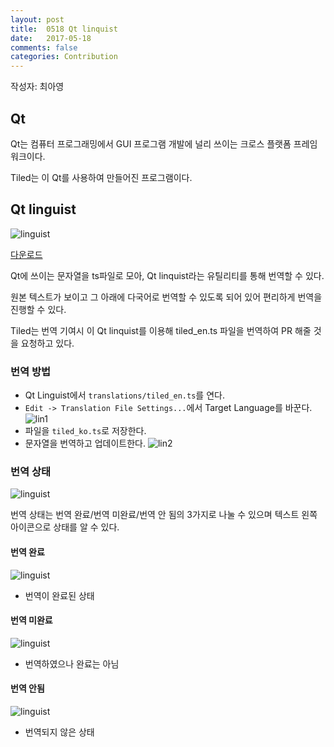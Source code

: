 ```yaml
---
layout: post
title:  0518 Qt linquist
date:   2017-05-18
comments: false
categories: Contribution
---
```


작성자: 최아영

## Qt

Qt는 컴퓨터 프로그래밍에서 GUI 프로그램 개발에 널리 쓰이는 크로스 플랫폼 프레임워크이다.

Tiled는 이 Qt를 사용하여 만들어진 프로그램이다.

## Qt linguist
![linguist](https://17-1-skku-oss.github.io/126B/images/linguist.png)

[다운로드](http://www.softpedia.com/get/Others/Home-Education/Qt-Linguist.shtml)

Qt에 쓰이는 문자열을 ts파일로 모아, Qt linquist라는 유틸리티를 통해 번역할 수 있다.

원본 텍스트가 보이고 그 아래에 다국어로 번역할 수 있도록 되어 있어 편리하게 번역을 진행할 수 있다.

Tiled는 번역 기여시 이 Qt linquist를 이용해 tiled_en.ts 파일을 번역하여 PR 해줄 것을 요청하고 있다.

### 번역 방법
* Qt Linguist에서 `translations/tiled_en.ts`를 연다.
* `Edit -> Translation File Settings...`에서 Target Language를 바꾼다.
![lin1](https://17-1-skku-oss.github.io/126B/images/lin1.png)
* 파일을 `tiled_ko.ts`로 저장한다.
* 문자열을 번역하고 업데이트한다.
![lin2](https://17-1-skku-oss.github.io/126B/images/lin2.png)

### 번역 상태

![linguist](https://17-1-skku-oss.github.io/126B/images/icon.png)

번역 상태는 번역 완료/번역 미완료/번역 안 됨의 3가지로 나눌 수 있으며 텍스트 왼쪽 아이콘으로 상태를 알 수 있다.

#### 번역 완료

![linguist](https://17-1-skku-oss.github.io/126B/images/icon_finished.png)

* 번역이 완료된 상태

#### 번역 미완료

![linguist](https://17-1-skku-oss.github.io/126B/images/icon_unfinished.png)

* 번역하였으나 완료는 아님

#### 번역 안됨

![linguist](https://17-1-skku-oss.github.io/126B/images/icon_not.png)

* 번역되지 않은 상태

